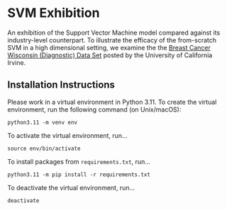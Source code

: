 # SVM Exhibition
An exhibition of the Support Vector Machine model compared against its industry-level counterpart.  To illustrate the efficacy of the from-scratch SVM in a high dimensional setting, we examine the the [Breast Cancer Wisconsin (Diagnostic) Data Set](https://archive.ics.uci.edu/ml/datasets/Breast+Cancer+Wisconsin+%28Diagnostic%29) posted by the University of California Irvine.

## Installation Instructions
Please work in a virtual environment in Python 3.11. To create the virtual environment, run the following command (on Unix/macOS):
```
python3.11 -m venv env
```
To activate the virtual environment, run...
```
source env/bin/activate
```
To install packages from `requirements.txt`, run...
```
python3.11 -m pip install -r requirements.txt
```
To deactivate the virtual environment, run...
```
deactivate
```
